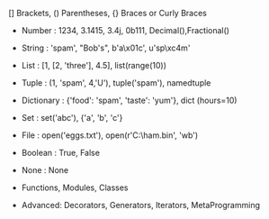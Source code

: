 <!-- Object Types / Data Types -->

[] Brackets, () Parentheses, {} Braces or Curly Braces

- Number : 1234, 3.1415, 3.4j, 0b111, Decimal(),Fractional()

- String : 'spam', "Bob's", b'a\x01c', u'sp\xc4m'

- List : [1, [2, 'three'], 4.5], list(range(10))

- Tuple : (1, 'spam', 4,'U'), tuple('spam'), namedtuple

- Dictionary : {'food': 'spam', 'taste': 'yum'}, dict (hours=10)

- Set : set('abc'), {'a', 'b', 'c'}

- File : open('eggs.txt'), open(r'C:\ham.bin', 'wb')

- Boolean : True, False

- None : None

- Functions, Modules, Classes

- Advanced: Decorators, Generators, Iterators, MetaProgramming


